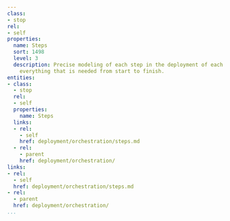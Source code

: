 ```yaml
---
class:
- stop
rel:
- self
properties:
  name: Steps
  sort: 1498
  level: 3
  description: Precise modeling of each step in the deployment of each service, providing
    everything that is needed from start to finish.
entities:
- class:
  - stop
  rel:
  - self
  properties:
    name: Steps
  links:
  - rel:
    - self
    href: deployment/orchestration/steps.md
  - rel:
    - parent
    href: deployment/orchestration/
links:
- rel:
  - self
  href: deployment/orchestration/steps.md
- rel:
  - parent
  href: deployment/orchestration/
...
```

